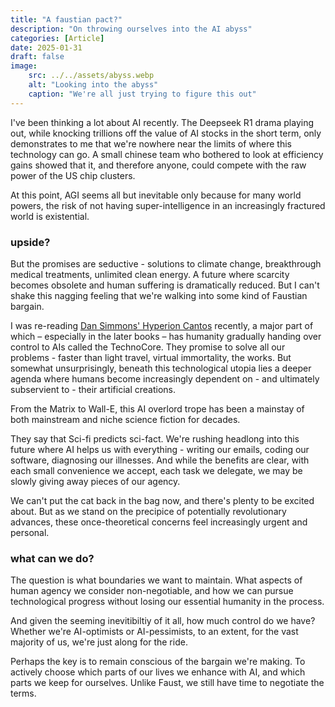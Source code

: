 ```yaml
---
title: "A faustian pact?"
description: "On throwing ourselves into the AI abyss"
categories: [Article]
date: 2025-01-31
draft: false
image:
    src: ../../assets/abyss.webp
    alt: "Looking into the abyss"
    caption: "We're all just trying to figure this out"
---
```


I've been thinking a lot about AI recently. The Deepseek R1 drama playing out, while knocking trillions off the value of AI stocks in the short term, only demonstrates to me that we're nowhere near the limits of where this technology can go. A small chinese team who bothered to look at efficiency gains showed that it, and therefore anyone, could compete with the raw power of the US chip clusters.

At this point, AGI seems all but inevitable only because for many world powers, the risk of not having super-intelligence in an increasingly fractured world is existential.

### upside?

But the promises are seductive - solutions to climate change, breakthrough medical treatments, unlimited clean energy. A future where scarcity becomes obsolete and human suffering is dramatically reduced.
But I can't shake this nagging feeling that we're walking into some kind of Faustian bargain.

I was re-reading [Dan Simmons' Hyperion Cantos](https://en.wikipedia.org/wiki/Hyperion_Cantos) recently, a major part of which – especially in the later books – has humanity gradually handing over control to AIs called the TechnoCore. They promise to solve all our problems - faster than light travel, virtual immortality, the works. But somewhat unsurprisingly, beneath this technological utopia lies a deeper agenda where humans become increasingly dependent on - and ultimately subservient to - their artificial creations.

From the Matrix to Wall-E, this AI overlord trope has been a mainstay of both mainstream and niche science fiction for decades.

They say that Sci-fi predicts sci-fact. We're rushing headlong into this future where AI helps us with everything - writing our emails, coding our software, diagnosing our illnesses. And while the benefits are clear, with each small convenience we accept, each task we delegate, we may be slowly giving away pieces of our agency.

We can't put the cat back in the bag now, and there's plenty to be excited about. But as we stand on the precipice of potentially revolutionary advances, these once-theoretical concerns feel increasingly urgent and personal.

### what can we do?

The question is what boundaries we want to maintain. What aspects of human agency we consider non-negotiable, and how we can pursue technological progress without losing our essential humanity in the process.

And given the seeming inevitibiltiy of it all, how much control do we have? Whether we're AI-optimists or AI-pessimists, to an extent, for the vast majority of us, we're just along for the ride.

Perhaps the key is to remain conscious of the bargain we're making. To actively choose which parts of our lives we enhance with AI, and which parts we keep for ourselves. Unlike Faust, we still have time to negotiate the terms.
